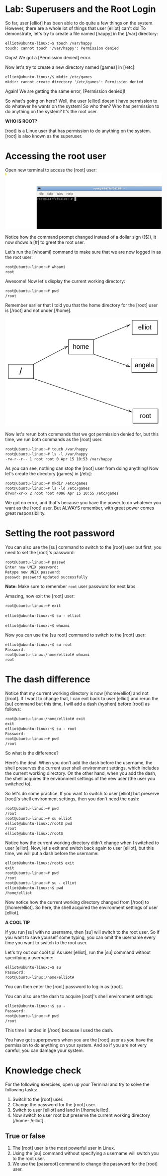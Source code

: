 
Lab: Superusers and the Root Login 
==================================

So far, user [elliot] has been able to do quite a few things on
the system. However, there are a whole lot of things that user
[elliot] can\'t do! To demonstrate, let\'s try to create a file
named [happy] in the [/var] directory:

``` 
elliot@ubuntu-linux:~$ touch /var/happy
touch: cannot touch '/var/happy': Permission denied
```

Oops! We got a [Permission denied] error.

Now let\'s try to create a new directory named [games] in
[/etc]:

``` 
elliot@ubuntu-linux:/$ mkdir /etc/games
mkdir: cannot create directory '/etc/games': Permission denied
```

Again! We are getting the same error, [Permission denied]!

So what\'s going on here? Well, the user [elliot] doesn\'t have
permission to do whatever he wants on the system! So who then? Who has
permission to do anything on the system? It\'s the root user.


**WHO IS ROOT?**

[root] is a Linux user that has permission to do anything on the
system. [root] is also known as the superuser.



Accessing the root user
=======================

Open new terminal to access the [root] user:
![](./images/15.png)

Notice how the command prompt changed instead of a dollar sign
([\$]), it now shows a [\#] to greet the root user.

Let\'s run the [whoami] command to make sure that we are now
logged in as the root user:

``` 
root@ubuntu-linux:~# whoami 
root
```

Awesome! Now let\'s display the current working directory:

``` 
root@ubuntu-linux:~# pwd
/root
```

Remember earlier that I told you that the home directory for the
[root] user is [/root] and not under [/home].


![](./images/f0dbea1a-2e3a-4cd1-8b68-c66bac9a8877.png)



Now let\'s rerun both commands that we got permission denied for, but
this time, we run both commands as the [root] user.

``` 
root@ubuntu-linux:~# touch /var/happy 
root@ubuntu-linux:~# ls -l /var/happy
-rw-r--r-- 1 root root 0 Apr 15 10:53 /var/happy
```

As you can see, nothing can stop the [root] user from doing
anything! Now let\'s create the directory [games] in [/etc]:

``` 
root@ubuntu-linux:~# mkdir /etc/games 
root@ubuntu-linux:~# ls -ld /etc/games
drwxr-xr-x 2 root root 4096 Apr 15 10:55 /etc/games
```

We got no error, and that\'s because you have the power to do whatever
you want as the [root] user. But ALWAYS remember, with great power
comes great responsibility.


Setting the root password
=========================


You can also use the [su] command to switch to the [root]
user but first, you need to set the [root]\'s password:

``` 
root@ubuntu-linux:~# passwd 
Enter new UNIX password:
Retype new UNIX password:
passwd: password updated successfully
```

**Note:** Make sure to remember `root` user password for next labs.

Amazing, now exit the [root] user:

``` 
root@ubuntu-linux:~# exit 

elliot@ubuntu-linux:~$ su - elliot 

elliot@ubuntu-linux:~$ whoami 
```

Now you can use the [su root] command to switch to the
[root] user:

``` 
elliot@ubuntu-linux:~$ su root 
Password:
root@ubuntu-linux:/home/elliot# whoami 
root
```


The dash difference
===================


Notice that my current working directory is now [/home/elliot] and
not [/root]. If I want to change that, I can exit back to user
[elliot] and rerun the [su] command but this time, I will
add a dash (hyphen) before [root] as follows:

``` 
root@ubuntu-linux:/home/elliot# exit 
exit
elliot@ubuntu-linux:~$ su - root 
Password:
root@ubuntu-linux:~# pwd
/root
```

So what is the difference?

Here\'s the deal. When you don\'t add the dash before the username, the
shell preserves the current user shell environment settings, which
includes the current working directory. On the other hand, when you add
the dash, the shell acquires the environment settings of the new user
(the user you switched to).

So let\'s do some practice. If you want to switch to user [elliot]
but preserve [root]\'s shell environment settings, then you don\'t
need the dash:

``` 
root@ubuntu-linux:~# pwd
/root
root@ubuntu-linux:~# su elliot 
elliot@ubuntu-linux:/root$ pwd
/root
elliot@ubuntu-linux:/root$
```

Notice how the current working directory didn\'t change when I switched
to user [elliot]. Now, let\'s exit and switch back again to user
[elliot], but this time, we will put a dash before the username:

``` 
elliot@ubuntu-linux:/root$ exit 
exit
root@ubuntu-linux:~# pwd
/root
root@ubuntu-linux:~# su - elliot 
elliot@ubuntu-linux:~$ pwd
/home/elliot
```

Now notice how the current working directory changed from [/root]
to [/home/elliot]. So here, the shell acquired the environment
settings of user [elliot].


**A COOL TIP**

If you run [su] with no username, then [su] will switch to
the root user. So if you want to save yourself some typing, you can omit
the username every time you want to switch to the root user.


Let\'s try out our cool tip! As user [elliot], run the [su]
command without specifying a username:

``` 
elliot@ubuntu-linux:~$ su 
Password:
root@ubuntu-linux:/home/elliot#
```

You can then enter the [root] password to log in as [root].

You can also use the dash to acquire [root]\'s shell environment
settings:

``` 
elliot@ubuntu-linux:~$ su - 
Password:
root@ubuntu-linux:~# pwd
/root
```

This time I landed in [/root] because I used the dash.

You have got
superpowers when you are the [root] user as you have the
permission to do anything on your system. And so if you are not very
careful, you can damage your system.


Knowledge check
===============


For the following exercises, open up your Terminal and try to solve the
following tasks:

1.  Switch to the [root] user.
2.  Change the password for the [root] user.
3.  Switch to user [elliot] and land in [/home/elliot].
4.  Now switch to user root but preserve the current working directory
    [/home- /elliot].

True or false
-------------

1.  The [root] user is the most powerful user in Linux.
2.  Using the [su] command without specifying a username will
    switch you to the root user.
3.  We use the [passroot] command to change the password for the
    [root] user.
